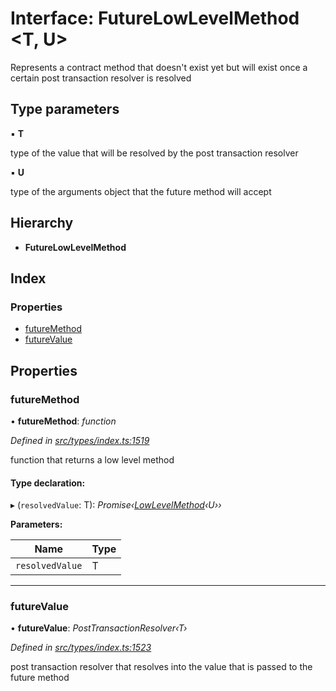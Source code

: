 # Interface: FutureLowLevelMethod <**T, U**>

Represents a contract method that doesn't exist yet but will exist
once a certain post transaction resolver is resolved

## Type parameters

▪ **T**

type of the value that will be resolved by the post transaction resolver

▪ **U**

type of the arguments object that the future method will accept

## Hierarchy

* **FutureLowLevelMethod**

## Index

### Properties

* [futureMethod](_types_index_.futurelowlevelmethod.md#futuremethod)
* [futureValue](_types_index_.futurelowlevelmethod.md#futurevalue)

## Properties

###  futureMethod

• **futureMethod**: *function*

*Defined in [src/types/index.ts:1519](https://github.com/PolymathNetwork/polymath-sdk/blob/550676f/src/types/index.ts#L1519)*

function that returns a low level method

#### Type declaration:

▸ (`resolvedValue`: T): *Promise‹[LowLevelMethod](../modules/_types_index_.md#lowlevelmethod)‹U››*

**Parameters:**

Name | Type |
------ | ------ |
`resolvedValue` | T |

___

###  futureValue

• **futureValue**: *PostTransactionResolver‹T›*

*Defined in [src/types/index.ts:1523](https://github.com/PolymathNetwork/polymath-sdk/blob/550676f/src/types/index.ts#L1523)*

post transaction resolver that resolves into the value that is passed to the future method
